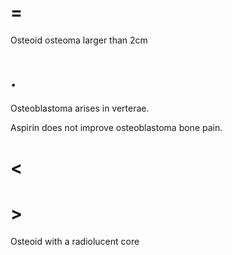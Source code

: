 # =

Osteoid osteoma larger than 2cm

# .

Osteoblastoma arises in verterae.

Aspirin does not improve osteoblastoma bone pain.

# <

# >

Osteoid with a radiolucent core

